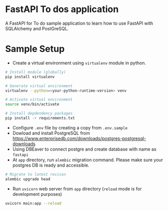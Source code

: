 # FastAPI To dos application  
A FastAPI for To do sample application to learn how to use FastAPI with SQLAlchemy and PostGreSQL.

# Sample Setup 
- Create a virtual environment using `virtualenv` module in python.
```bash
# Install module (globally)
pip install virtualenv

# Generate virtual environment
virtualenv --python=<your-python-runtime-version> venv

# Activate virtual environment
source venv/bin/activate

# Install depdendency packages
pip install -r requirements.txt
```
- Configure `.env` file by creating a copy from `.env.sample`
- Dowload and install PostgreSQL from https://www.enterprisedb.com/downloads/postgres-postgresql-downloads
- Using DBEaver to connect postgre and create database with name as `fastapi`
- At `app` directory, run `alembic` migration command. Please make sure your postgres DB is ready and accessible.
```bash
# Migrate to latest revison
alembic upgrade head

```
- Run `uvicorn` web server from `app` directory (`reload` mode is for development purposes)
```bash
uvicorn main:app --reload
```
